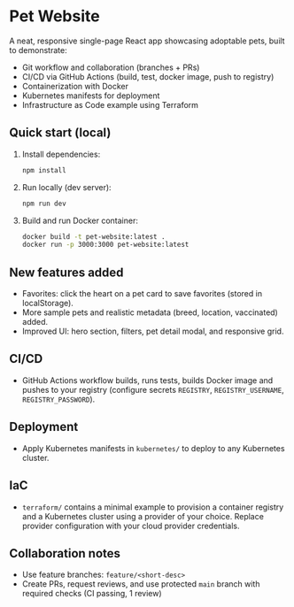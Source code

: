 # Pet Website

A neat, responsive single-page React app showcasing adoptable pets, built to demonstrate:

- Git workflow and collaboration (branches + PRs)
- CI/CD via GitHub Actions (build, test, docker image, push to registry)
- Containerization with Docker
- Kubernetes manifests for deployment
- Infrastructure as Code example using Terraform

## Quick start (local)

1. Install dependencies:
   ```bash
   npm install
   ```

2. Run locally (dev server):
   ```bash
   npm run dev
   ```

3. Build and run Docker container:
   ```bash
   docker build -t pet-website:latest .
   docker run -p 3000:3000 pet-website:latest
   ```

## New features added

- Favorites: click the heart on a pet card to save favorites (stored in localStorage).
- More sample pets and realistic metadata (breed, location, vaccinated) added.
- Improved UI: hero section, filters, pet detail modal, and responsive grid.

## CI/CD

- GitHub Actions workflow builds, runs tests, builds Docker image and pushes to your registry (configure secrets `REGISTRY`, `REGISTRY_USERNAME`, `REGISTRY_PASSWORD`).

## Deployment

- Apply Kubernetes manifests in `kubernetes/` to deploy to any Kubernetes cluster.

## IaC

- `terraform/` contains a minimal example to provision a container registry and a Kubernetes cluster using a provider of your choice. Replace provider configuration with your cloud provider credentials.

## Collaboration notes

- Use feature branches: `feature/<short-desc>`
- Create PRs, request reviews, and use protected `main` branch with required checks (CI passing, 1 review)